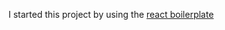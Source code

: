 <p>I started this project by using the <a href="https://github.com/react-boilerplate/react-boilerplate">react boilerplate</a></p>